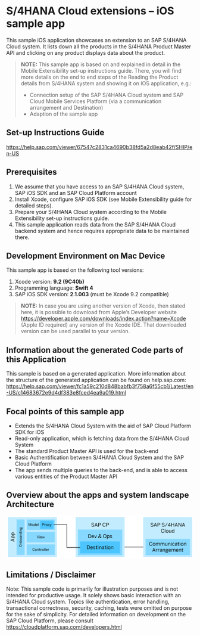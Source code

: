 # S/4HANA Cloud extensions – iOS sample app

This sample iOS application showcases an extension to an SAP S/4HANA Cloud system. It lists down all the products in the S/4HANA Product Master API and clicking on any product displays data about the product.

> **NOTE:** This sample app is based on and explained in detail in the Mobile Extensibility set-up instructions guide. There, you will find more details on the end to end steps of the Reading the Product details from S/4HANA system and showing it on IOS application, e.g.:
> *    Connection setup of the SAP S/4HANA Cloud system and SAP Cloud Mobile Services Platform (via a communication arrangement and Destination)
> *    Adaption of the sample app

Set-up Instructions Guide
-------------
https://help.sap.com/viewer/67547c2831ca4690b38fd5a2d8eab42f/SHIP/en-US

Prerequisites
-------------
1. We assume that you have access to an SAP S/4HANA Cloud system, SAP iOS SDK and an SAP Cloud Platform account
2. Install Xcode, configure SAP iOS SDK (see Mobile Extensibility guide for detailed steps).
3. Prepare your S/4HANA Cloud system according to the Mobile Extensibility set-up instructions guide.
4. This sample application reads data from the SAP S/4HANA Cloud backend system and hence requires appropriate data to be maintained there.

Development Environment on Mac Device
-------------
This sample app is based on the following tool versions:
1. Xcode version: **9.2 (9C40b)**
2. Programming language: **Swift 4**
3. SAP iOS SDK version: **2.1.003** (must be Xcode 9.2 compatible)

> **NOTE:**
> In case you are using another version of Xcode, then stated here, it is possible to download from Apple’s Developer website https://developer.apple.com/downloads/index.action?name=Xcode (Apple ID required) any version of the Xcode IDE. That downloaded version can be used parallel to your version.

Information about the generated Code parts of this Application
-------------
This sample is based on a generated application. More information about the structure of the generated application can be found on help.sap.com:
https://help.sap.com/viewer/fc1a59c210d848babfb3f758a6f55cb1/Latest/en-US/c14683672e9d4df383e8fced4ea9a019.html

Focal points of this sample app
-------------
* Extends the S/4HANA Cloud System with the aid of SAP Cloud Platform SDK for iOS
* Read-only application, which is fetching data from the S/4HANA Cloud System
* The standard Product Master API is used for the back-end
* Basic Authentification between S/4HANA Cloud System and the SAP Cloud Platform
* The app sends multiple queries to the back-end, and is able to access various entities of the Product Master API

Overview about the apps and system landscape Architecture
-------------
![Architecture](Architecture.png)

Limitations / Disclaimer
-------------

Note: This sample code is primarily for illustration purposes and is not intended for productive usage. It solely shows basic interaction with an S/4HANA Cloud system. Topics like authentication, error handling, transactional correctness, security, caching, tests were omitted on purpose for the sake of simplicity. For detailed information on development on the SAP Cloud Platform, please consult https://cloudplatform.sap.com/developers.html
